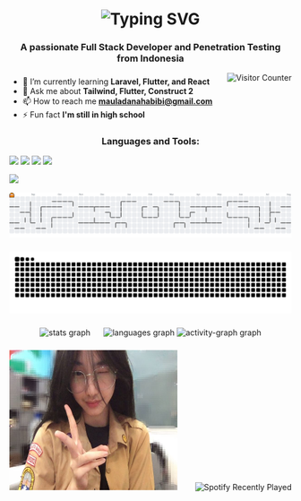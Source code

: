 <h1 align="center"><img src="https://readme-typing-svg.demolab.com?font=Fira+Code&size=30&pause=1000&center=true&vCenter=true&width=800&lines=Hi+%F0%9F%91%8B%2C+I'm+Mauladana+Habibie;Full+Stack+Developer+and+Penetration+Testing;Thanks+for+visiting+my+Github+account" alt="Typing SVG" /></h1>
<h3 align="center">A passionate Full Stack Developer and Penetration Testing from Indonesia</h3>

<img align="right"  src="https://profile-counter.glitch.me/mauladanahabibie/count.svg?" alt="Visitor Counter" height="20" />

###

<div align="left">
  
- 🌱 I’m currently learning **Laravel, Flutter, and React**
- 💬 Ask me about **Tailwind, Flutter, Construct 2**  
- 📫 How to reach me **mauladanahabibi@gmail.com**  
- ⚡ Fun fact **I'm still in high school**
</div>

###





<h3 align="center">Languages and Tools:</h3>
<div><img src="https://img.shields.io/badge/Flask-000000?style=for-the-badge&logo=flask&logoColor=white" />
<img src="https://img.shields.io/badge/Django-092E20?style=for-the-badge&logo=django&logoColor=green" />
<img src="https://img.shields.io/badge/C%2B%2B-00599C?style=for-the-badge&logo=c%2B%2B&logoColor=white" />
<img src="https://img.shields.io/badge/Python-FFD43B?style=for-the-badge&logo=python&logoColor=blue"/>
 </div>
<p align="left">
  <a href="https://skillicons.dev">
    <img src="https://skillicons.dev/icons?i=git,flutter,docker,tailwind,laravel,linkedin,postman,discord,vite,py,php,js&perline=6" />
  </a>
</p>


<picture>
  <source media="(prefers-color-scheme: dark)" srcset="https://raw.githubusercontent.com/mauladanahabibie/mauladanahabibie/output-pacman/pacman-contribution-graph-dark.svg">
  <source media="(prefers-color-scheme: light)" srcset="https://raw.githubusercontent.com/mauladanahabibie/mauladanahabibie/output-pacman/pacman-contribution-graph.svg">
  <img alt="pacman contribution graph" src="https://raw.githubusercontent.com/mauladanahabibie/mauladanahabibie/output-pacman/pacman-contribution-graph.svg">
</picture>

###

<img src="https://raw.githubusercontent.com/mauladanahabibie/mauladanahabibie/output-snake/snake.svg" alt="Snake animation" />

###

<div align="center">
  <img src="https://github-readme-stats.vercel.app/api?username=mauladanahabibie&hide_title=false&hide_rank=false&show_icons=true&include_all_commits=true&count_private=true&disable_animations=false&theme=dracula&locale=en&hide_border=false&order=1" height="150" alt="stats graph"  />
    &nbsp;&nbsp;&nbsp;&nbsp;
  <img src="https://github-readme-stats.vercel.app/api/top-langs?username=mauladanahabibie&locale=en&hide_title=false&layout=compact&card_width=320&langs_count=5&theme=dracula&hide_border=false&order=2" height="150" alt="languages graph"  />
  <img src="https://github-readme-activity-graph.vercel.app/graph?username=mauladanahabibie&radius=16&theme=react&area=true&order=5" height="300" alt="activity-graph graph"  />
</div>

###
<div align="center">
  <img src="image/oline.jpg" width="300" height="250" />
    &nbsp;&nbsp;&nbsp;&nbsp;&nbsp;&nbsp;
  <img src="https://spotify-recently-played-readme.vercel.app/api?user=315ty77pqgb2xpv7lc4wzpph2d6y&unique=yes" alt="Spotify Recently Played" width="300" />
</div>


